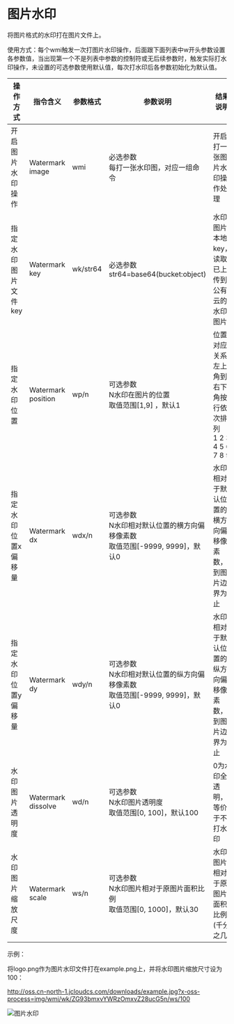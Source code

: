 # 图片水印

将图片格式的水印打在图片文件上。

使用方式：每个wmi触发一次打图片水印操作，后面跟下面列表中w开头参数设置各参数值，当出现第一个不是列表中参数的控制符或无后续参数时，触发实际打水印操作，未设置的可选参数使用默认值，每次打水印后各参数初始化为默认值。

|操作方式|指令含义|参数格式|参数说明|结果说明|
|-|-|-|-|-|
|开启图片水印操作|Watermark image|wmi|必选参数<br>每打一张水印图，对应一组命令|开启打一张图片水印操作处理|
|指定水印图片文件key|Watermark key|wk/str64|必选参数<br>str64=base64(bucket:object)|水印图片本地key，读取已上传到公有云的水印图片|
|指定水印位置|Watermark position|wp/n|可选参数<br>N水印在图片的位置<br>取值范围[1,9] ，默认1|位置对应关系, 左上角到右下角按行依次排列<br>1 2 3<br>4 5 6<br>7 8 9|
|指定水印位置x偏移量|Watermark<br>dx|wdx/n|可选参数<br>N水印相对默认位置的横方向偏移像素数<br>取值范围[-9999, 9999]，默认0|水印相对于默认位置的横方向偏移像素数，到图片边界为止|
|指定水印位置y偏移量|Watermark<br>dy|wdy/n|可选参数<br>N水印相对默认位置的纵方向偏移像素数<br>取值范围[-9999, 9999]，默认0|水印相对于默认位置的纵方向偏移像素数，到图片边界为止|
|水印图片透明度|Watermark<br>dissolve|wd/n|可选参数<br>N水印图片透明度<br>取值范围[0, 100]，默认100|0为水印全透明，等价于不打水印|
|水印图片缩放尺度|Watermark<br>scale|ws/n|可选参数<br>N水印图片相对于原图片面积比例<br>取值范围[0, 1000]，默认30|水印图片相对于原图片面积比例(千分之几)|

示例：

将logo.png作为图片水印文件打在example.png上，并将水印图片缩放尺寸设为100：

http://oss.cn-north-1.jcloudcs.com/downloads/example.jpg?x-oss-process=img/wmi/wk/ZG93bmxvYWRzOmxvZ28ucG5n/ws/100

![图片水印](https://github.com/jdcloudcom/cn/blob/edit/image/Object-Storage-Service/OSS-062.jpg)
